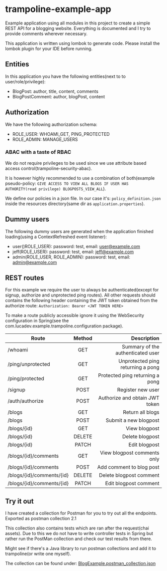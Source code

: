 # trampoline-example-app

Example application using all modules in this project to create a simple REST API for a blogging website.
Everything is documented and I try to provide comments wherever necessary.

This application is written using lombok to generate code. Please install the lombok plugin for your IDE before running.

## Entities

In this application you have the following entities(next to to user/role/privilege):

- BlogPost: author, title, content, comments
- BlogPostComment: author, blogPost, content


## Authorization

We have the following authorization schema:

- ROLE_USER: WHOAMI_GET, PING_PROTECTED
- ROLE_ADMIN: MANAGE_USERS


### ABAC with a taste of RBAC

We do not require privileges to be used since we use attribute based access control(trampoline-security-abac).

It is however highly recommended to use a combination of both(example pseudo-policy: `GIVE ACCESS TO VIEW ALL BLOGS IF USER HAS AUTHORITY(read privilege) BLOGPOSTS_VIEW_ALL`).

We define our policies in a json file. In our case it's: `policy_definition.json` inside the resources directory(same dir as `application.properties`). 

## Dummy users

The following dummy users are generated when the application finished loading(using a ContextRefreshed event listener):

- user()ROLE_USER): password: test, email: user@example.com
- jeff(ROLE_USER): password: test, email: jeff@example.com
- admin(ROLE_USER, ROLE_ADMIN): password: test, email: admin@example.com

## REST routes

For this example we require the user to always be authenticated(except for signup, authorize and unprotected ping routes).
All other requests should contains the following header containing the JWT token obtained from the authorize route: `Authorization: Bearer <JWT TOKEN HERE>`


To make a route publicly accessible ignore it using the WebSecurity configuration in Spring(see the com.lucadev.example.trampoline.configuration package).

| Route                             | Method        | Description                           |
|-----------------------------------|:-------------:|--------------------------------------:|
| /whoami                           | GET           | Summary of the authenticated user     |
| /ping/unprotected                 | GET           | Unprotected ping returning a pong     |
| /ping/protected                   | GET           | Protected ping returning a pong       |
| /signup                           | POST          | Register new user                     |
| /auth/authorize                   | POST          | Authorize and obtain JWT token        |
| /blogs                            | GET           | Return all blogs                      |
| /blogs                            | POST          | Submit a new blogpost                 |
| /blogs/{id}                       | GET           | View blogpost                         |
| /blogs/{id}                       | DELETE        | Delete blogpost                       |
| /blogs/{id}                       | PATCH         | Edit blogpost                         |
| /blogs/{id}/comments              | GET           | View blogpost comments only           |
| /blogs/{id}/comments              | POST          | Add comment to blog post              |
| /blogs/{id}/comments/{id}         | DELETE        | Delete blogpost comment               |
| /blogs/{id}/comments/{id}         | PATCH         | Edit blogpost comment                 |


## Try it out

I have created a collection for Postman for you to try out all the endpoints.
Exported as postman collection 2.1

This collection also contains tests which are ran after the request(chai assets).
Due to this we do not have to write controller tests in Spring but rather run the PostMan collection and check our test results from there.

Might see if there's a Java library to run postman collections and add it to trampoline(or write one myself).

The collection can be found under: [BlogExample.postman_collection.json](BlogExample.postman_collection.json)